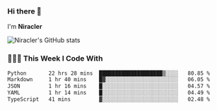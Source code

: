### Hi there 👋

I'm **Niracler**

![Niracler's GitHub stats](https://github-readme-stats.vercel.app/api?username=Niracler&show_icons=true)


### 👨🏻‍💻 This Week I Code With

<!--START_SECTION:waka-->

```txt
Python       22 hrs 28 mins  ████████████████████▒░░░░   80.85 %
Markdown     1 hr 40 mins    █▓░░░░░░░░░░░░░░░░░░░░░░░   06.05 %
JSON         1 hr 16 mins    █░░░░░░░░░░░░░░░░░░░░░░░░   04.57 %
YAML         1 hr 14 mins    █░░░░░░░░░░░░░░░░░░░░░░░░   04.49 %
TypeScript   41 mins         ▓░░░░░░░░░░░░░░░░░░░░░░░░   02.48 %
```

<!--END_SECTION:waka-->
